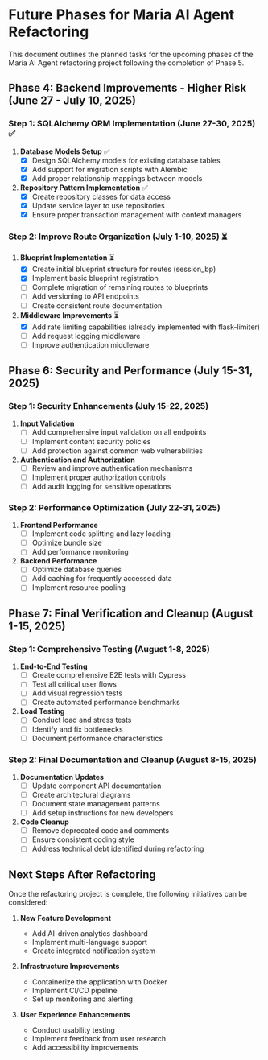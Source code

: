 # Future Phases for Maria AI Agent Refactoring

This document outlines the planned tasks for the upcoming phases of the Maria AI Agent refactoring project following the completion of Phase 5.

## Phase 4: Backend Improvements - Higher Risk (June 27 - July 10, 2025)

### Step 1: SQLAlchemy ORM Implementation (June 27-30, 2025) ✅

1. **Database Models Setup** ✅
   - [x] Design SQLAlchemy models for existing database tables 
   - [x] Add support for migration scripts with Alembic
   - [x] Add proper relationship mappings between models

2. **Repository Pattern Implementation** ✅
   - [x] Create repository classes for data access
   - [x] Update service layer to use repositories
   - [x] Ensure proper transaction management with context managers

### Step 2: Improve Route Organization (July 1-10, 2025) ⏳

1. **Blueprint Implementation** ⏳
   - [x] Create initial blueprint structure for routes (session_bp)
   - [x] Implement basic blueprint registration
   - [ ] Complete migration of remaining routes to blueprints
   - [ ] Add versioning to API endpoints
   - [ ] Create consistent route documentation

2. **Middleware Improvements** ⏳
   - [x] Add rate limiting capabilities (already implemented with flask-limiter)
   - [ ] Add request logging middleware
   - [ ] Improve authentication middleware

## Phase 6: Security and Performance (July 15-31, 2025)

### Step 1: Security Enhancements (July 15-22, 2025)

1. **Input Validation**
   - [ ] Add comprehensive input validation on all endpoints
   - [ ] Implement content security policies
   - [ ] Add protection against common web vulnerabilities

2. **Authentication and Authorization**
   - [ ] Review and improve authentication mechanisms
   - [ ] Implement proper authorization controls
   - [ ] Add audit logging for sensitive operations

### Step 2: Performance Optimization (July 22-31, 2025)

1. **Frontend Performance**
   - [ ] Implement code splitting and lazy loading
   - [ ] Optimize bundle size
   - [ ] Add performance monitoring

2. **Backend Performance**
   - [ ] Optimize database queries
   - [ ] Add caching for frequently accessed data
   - [ ] Implement resource pooling

## Phase 7: Final Verification and Cleanup (August 1-15, 2025)

### Step 1: Comprehensive Testing (August 1-8, 2025)

1. **End-to-End Testing**
   - [ ] Create comprehensive E2E tests with Cypress
   - [ ] Test all critical user flows
   - [ ] Add visual regression tests
   - [ ] Create automated performance benchmarks

2. **Load Testing**
   - [ ] Conduct load and stress tests
   - [ ] Identify and fix bottlenecks
   - [ ] Document performance characteristics

### Step 2: Final Documentation and Cleanup (August 8-15, 2025)

1. **Documentation Updates**
   - [ ] Update component API documentation
   - [ ] Create architectural diagrams
   - [ ] Document state management patterns
   - [ ] Add setup instructions for new developers

2. **Code Cleanup**
   - [ ] Remove deprecated code and comments
   - [ ] Ensure consistent coding style
   - [ ] Address technical debt identified during refactoring

## Next Steps After Refactoring

Once the refactoring project is complete, the following initiatives can be considered:

1. **New Feature Development**
   - Add AI-driven analytics dashboard
   - Implement multi-language support
   - Create integrated notification system

2. **Infrastructure Improvements**
   - Containerize the application with Docker
   - Implement CI/CD pipeline
   - Set up monitoring and alerting

3. **User Experience Enhancements**
   - Conduct usability testing
   - Implement feedback from user research
   - Add accessibility improvements
